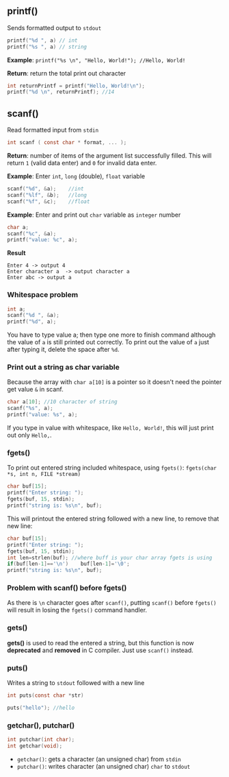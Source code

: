## printf()

Sends formatted output to ``stdout``

```c
printf("%d ", a) // int
printf("%s ", a) // string
```

**Example**: ``printf("%s \n", "Hello, World!"); //Hello, World!``

**Return**: return the total print out character

```c
int returnPrintf = printf("Hello, World!\n");
printf("%d \n", returnPrintf); //14
```

## scanf()

Read formatted input from ``stdin``

```c
int scanf ( const char * format, ... );
```

**Return**: number of items of the argument list successfully filled. This will return ``1`` (valid data enter) and ``0`` for invalid data enter.

**Example**: Enter ``int``, ``long`` (double), ``float`` variable

```c
scanf("%d", &a);    //int
scanf("%lf", &b);   //long
scanf("%f", &c);    //float
```

**Example**: Enter and print out ``char`` variable as ``integer`` number

```c
char a;
scanf("%c", &a);
printf("value: %c", a);
```

**Result**

    Enter 4 -> output 4
    Enter character a  -> output character a
    Enter abc -> output a

### Whitespace problem

```c
int a;
scanf("%d ", &a);
printf("%d", a);
```

You have to type value a; then type one more to finish command although the value of ``a`` is still printed out correctly. To print out the value of ``a`` just after typing it, delete the space after ``%d``.

### Print out a string as char variable

Because the array with ``char a[10]`` is a pointer so it doesn't need the pointer get value ``&`` in scanf.

```c
char a[10]; //10 character of string
scanf("%s", a);
printf("value: %s", a);
```

If you type in value with whitespace, like ``Hello, World!``, this will just print out only ``Hello,``.

### fgets()

To print out entered string included whitespace, using ``fgets()``: ``fgets(char *s, int n, FILE *stream)``

```c
char buf[15];
printf("Enter string: ");
fgets(buf, 15, stdin); 
printf("string is: %s\n", buf);
```

This will printout the entered string followed with a new line, to remove that new line:

```c
char buf[15];
printf("Enter string: ");
fgets(buf, 15, stdin); 
int len=strlen(buf); //where buff is your char array fgets is using
if(buf[len-1]=='\n')	buf[len-1]='\0';
printf("string is: %s\n", buf);
```

### Problem with scanf() before fgets()

As there is ``\n`` character goes after ``scanf()``, putting ``scanf()`` before ``fgets()`` will result in losing the ``fgets()`` command handler.

### gets()

**gets()** is used to read the entered a string, but this function is now **deprecated** and **removed** in C compiler. Just use ``scanf()`` instead.

### puts()

Writes a string to ``stdout`` followed with a new line

```c
int puts(const char *str)
```

```c
puts("hello"); //hello
```

### getchar(), putchar()

```c
int putchar(int char);
int getchar(void);
```

* ``getchar()``: gets a character (an unsigned char) from ``stdin``
* ``putchar()``: writes character (an unsigned char) ``char`` to ``stdout``